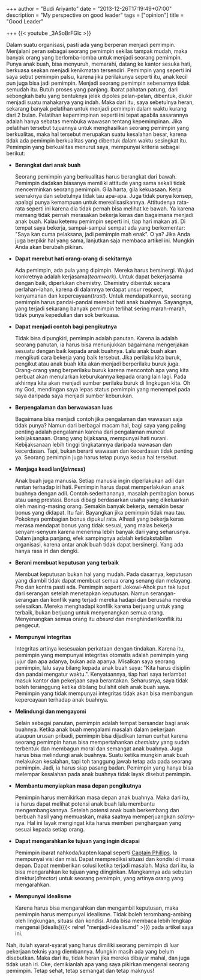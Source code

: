 +++
author = "Budi Ariyanto"
date = "2013-12-26T17:19:49+07:00"
description = "My perspective on good leader"
tags = ["opinion"]
title = "Good Leader"

+++
{{< youtube _3ASoBrFGlc >}}

Dalam suatu organisasi, pasti ada yang berperan menjadi pemimpin. Menjalani peran sebagai seorang pemimpin sekilas tampak mudah, maka banyak orang yang berlomba-lomba untuk menjadi seorang pemimpin. Punya anak buah, bisa menyuruh, memarahi, datang ke kantor sesuka hati, berkuasa seakan menjadi kenikmatan tersendiri. Pemimpin yang seperti ini saya sebut pemimpin palsu, karena jika perilakunya seperti itu, anak kecil pun juga bisa jadi pemimpin. Menjadi seorang pemimpin sebenarnya tidak semudah itu. Butuh proses yang panjang. Ibarat pahatan patung, dari sebongkah batu yang bentuknya jelek dipoles pelan-pelan, dibentuk, diukir menjadi suatu mahakarya yang indah. 
Maka dari itu, saya sebetulnya heran, sekarang banyak pelatihan untuk menjadi pemimpin dalam waktu kurang dari 2 bulan. Pelatihan kepemimpinan seperti ini tepat apabila sasarannya adalah hanya sebatas membuka wawasan tentang kepemimpinan. Jika pelatihan tersebut tujuannya untuk menghasilkan seorang pemimpin yang berkualitas, maka hal tersebut merupakan suatu kesalahan besar, karena tidak ada pemimpin berkualitas yang dibentuk dalam waktu sesingkat itu. Pemimpin yang berkualitas menurut saya, mempunyai kriteria sebagai berikut:

- **Berangkat dari anak buah**

    Seorang pemimpin yang berkualitas harus berangkat dari bawah. Pemimpin dadakan biasanya memiliki attitude yang sama sekali tidak mencerminkan seorang pemimpin. Gila harta, gila kekuasaan. Kerja seenaknya dan sebetulnya tidak tau apa-apa. Juga tidak punya konsep, apalagi punya kemampuan untuk merealisasikannya. Attitudenya rata-rata seperti ini karena dia tidak pernah bisa melihat ke bawah. Ya karena memang tidak pernah merasakan bekerja keras dan bagaimana menjadi anak buah. Kalau ketemu pemimpin seperti ini, tiap hari makan ati. Di tempat saya bekerja, sampai-sampai sempat ada yang berkomentar: "Saya kan cuma pelaksana, jadi pemimpin mah enak". O ya? Jika Anda juga berpikir hal yang sama, lanjutkan saja membaca artikel ini. Mungkin Anda akan berubah pikiran. <!--more-->

- **Dapat merebut hati orang-orang di sekitarnya**

     Ada pemimpin, ada pula yang dipimpin. Mereka harus bersinergi. Wujud konkretnya adalah kerjasama(*teamwork*). Untuk dapat bekerjasama dengan baik, diperlukan chemistry. Chemistry dibentuk secara perlahan-lahan, karena di dalamnya terdapat unsur respect, kenyamanan dan kepercayaan(*trust*). Untuk mendapatkannya, seorang pemimpin harus pandai-pandai merebut hati anak buahnya. Sayangnya, yang terjadi sekarang banyak pemimpin terlihat sering marah-marah, tidak punya kepedulian dan sok berkuasa.

- **Dapat menjadi contoh bagi pengikutnya**

     Tidak bisa dipungkiri, pemimpin adalah panutan. Karena ia adalah seorang panutan, ia harus bisa menunjukkan bagaimana mengerjakan sesuatu dengan baik kepada anak buahnya. Lalu anak buah akan mengikuti cara bekerja yang baik tersebut.
Jika perilaku kita buruk, pengikut atau anak buah kita akan menjadi berperilaku buruk juga. Orang-orang yang berperilaku buruk karena mencontoh apa yang kita perbuat akan menularkan keburukannya kepada orang lain lagi. Pada akhirnya kita akan menjadi sumber perilaku buruk di lingkugan kita. Oh my God, mendingan saya lepas status pemimpin yang menempel pada saya daripada saya menjadi sumber keburukan.

- **Berpengalaman dan berwawasan luas**

     Bagaimana bisa menjadi contoh jika pengalaman dan wawasan saja tidak punya? Namun dari berbagai macam hal, bagi saya yang paling penting adalah pengalaman karena dari pengalaman muncul kebijaksanaan. Orang yang bijaksana, mempunyai hati nurani. Kebijaksanaan lebih tinggi tingkatannya daripada wawasan dan kecerdasan. Tapi, bukan berarti wawasan dan kecerdasan tidak penting ya. Seorang pemimpin juga harus tetap punya kedua hal tersebut.

- **Menjaga keadilan(*fairness*)**

     Anak buah juga manusia. Setiap manusia ingin diperlakukan adil dan rentan terhadap iri hati. Pemimpin harus dapat memperlakukan anak buahnya dengan adil. Contoh sederhananya, masalah pembagian bonus atau uang prestasi. Bonus dibagi berdasarkan usaha yang dikeluarkan oleh masing-masing orang. Semakin banyak bekerja, semakin besar bonus yang didapat. Itu fair. Bayangkan jika pemimpin tidak mau tau. Pokoknya pembagian bonus dipukul rata. Alhasil yang bekerja keras merasa mendapat bonus yang tidak sesuai, yang malas bekerja senyam-senyum karena menerima lebih banyak dari yang seharusnya. Dalam jangka panjang, efek sampingnya adalah ketidakstabilan organisasi, karena antar anak buah tidak dapat bersinergi. Yang ada hanya rasa iri dan dengki.

- **Berani membuat keputusan yang terbaik**

     Membuat keputusan bukan hal yang mudah. Pada dasarnya, keputusan yang diambil tidak dapat membuat semua orang senang dan melayang. Pro dan kontra pasti ada. Pemimpin seperti Jokowi-Ahok pun tak luput dari serangan setelah menetapkan keputusan. Namun serangan-serangan dan konflik yang terjadi mereka hadapi dan berusaha mereka selesaikan. Mereka menghadapi konflik karena berjuang untuk yang terbaik, bukan berjuang untuk menyenangkan semua orang. Menyenangkan semua orang itu *absurd* dan menghindari konflik itu pengecut.

- **Mempunyai integritas**

     Integritas artinya kesesuaian perkataan dengan tindakan. Karena itu, pemimpin yang mempunyai integritas otomatis adalah pemimpin yang jujur dan apa adanya, bukan ada apanya. Misalkan saya seorang pemimpin, lalu saya bilang kepada anak buah saya: "Kita harus disiplin dan pandai mengatur waktu.". Kenyataannya, tiap hari saya terlambat masuk kantor dan pekerjaan saya berantakan. Seharusnya, saya tidak boleh tersinggung ketika dibilang bullshit oleh anak buah saya. Pemimpin yang tidak mempunyai integritas tidak akan bisa membangun kepercayaan terhadap anak buahnya.

- **Melindungi dan mengayomi**

     Selain sebagai panutan, pemimpin adalah tempat bersandar bagi anak buahnya. Ketika anak buah mengalami masalah dalam pekerjaan ataupun urusan pribadi, pemimpin bisa dijadikan teman curhat karena seorang pemimpin harus bisa mempertahankan *chemistry* yang sudah terbentuk dan membagun moral dan semangat anak buahnya. Juga harus bisa melindungi anak buahnya. Suatu ketika mungkin anak buah melakukan kesalahan, tapi toh tanggung jawab tetap ada pada seorang pemimpin. Jadi, ia harus siap pasang badan. Pemimpin yang hanya bisa melempar kesalahan pada anak buahnya tidak layak disebut pemimpin.

- **Membantu menyiapkan masa depan pengikutnya**

     Pemimpin harus memikirkan masa depan anak buahnya. Maka dari itu, ia harus dapat melihat potensi anak buah lalu membantu mengembangkannya. Setelah potensi anak buah berkembang dan berbuah hasil yang memuaskan, maka saatnya memperjuangkan *salary*-nya. Hal ini layak mengingat kita harus memberi penghargaan yang sesuai kepada setiap orang.

- **Dapat mengarahkan ke tujuan yang ingin dicapai**

     Pemimpin ibarat nahkoda/kapten kapal seperti [Captain Phillips](http://www.imdb.com/title/tt1535109/). Ia mempunyai visi dan misi. Dapat memprediksi situasi dan kondisi di masa depan. Dapat memberikan solusi ketika terjadi masalah. Maka dari itu, ia bisa mengarahkan ke tujuan yang diinginkan. Mangkannya ada sebutan direktur(*director*) untuk seorang pemimpin, yang artinya orang yang mengarahkan.

- **Mempunyai idealisme**

     Karena harus bisa mengarahkan dan mengambil keputusan, maka pemimpin harus mempunyai idealisme. Tidak boleh terombang-ambing oleh lingkungan, situasi dan kondisi. Anda bisa membaca lebih lengkap mengenai [idealis]({{< relref "menjadi-idealis.md" >}}) pada artikel saya ini.

Nah, itulah syarat-syarat yang harus dimiliki seorang pemimpin di luar pekerjaan teknis yang diembannya. Mungkin masih ada yang belum disebutkan. Maka dari itu, tidak heran jika mereka dibayar mahal, dan juga tidak usah iri. Oke, demikianlah apa yang saya pikirkan mengenai seorang pemimpin. Tetap sehat, tetap semangat dan tetap maknyus!
